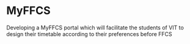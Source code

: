 # MyFFCS
Developing a MyFFCS portal which will facilitate the students of VIT to design their timetable according to their preferences before FFCS
